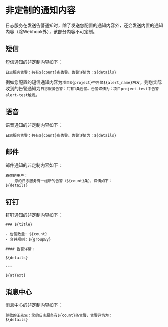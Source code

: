 # 非定制的通知内容

日志服务在发送告警通知时，除了发送您配置的通知内容外，还会发送内置的通知内容（除Webhook外），该部分内容不可定制。

## 短信

短信通知的非定制内容如下：

```
日志服务告警：共有${count}条告警。告警详情为：${details}
```

例如您配置的短信通知内容为`项目${project}中告警${alert_name}触发`，则您实际收到的告警通知为`日志服务告警：共有1条告警。告警详情为：项目project-test中告警alert-test触发`。

## 语音

语音通知的非定制内容如下：

```
日志服务告警：共有${count}条告警。告警详情为：${details}
```

## 邮件

邮件通知的非定制内容如下：

```
尊敬的用户：
    您的日志服务有一组新的告警（${count}条），详情如下：
${details}
```

## 钉钉

钉钉通知的非定制内容如下：

```
### ${title}

- 告警数量: ${count}
- 合并规则：${groupBy}

#### 告警详情：

${details}

---

${atText}
```

## 消息中心

消息中心的非定制内容如下：

```
尊敬的王先生：您的日志服务有${count}条告警，告警详情为：
${details}
```

